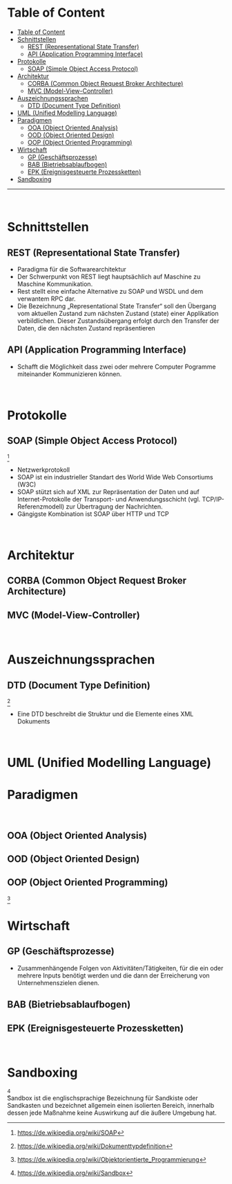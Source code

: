# Table of Content
- [Table of Content](#table-of-content)
- [Schnittstellen](#schnittstellen)
  - [REST (Representational State Transfer)](#rest-representational-state-transfer)
  - [API (Application Programming Interface)](#api-application-programming-interface)
- [Protokolle](#protokolle)
  - [SOAP (Simple Object Access Protocol)](#soap-simple-object-access-protocol)
- [Architektur](#architektur)
  - [CORBA (Common Object Request Broker Architecture)](#corba-common-object-request-broker-architecture)
  - [MVC (Model-View-Controller)](#mvc-model-view-controller)
- [Auszeichnungssprachen](#auszeichnungssprachen)
  - [DTD (Document Type Definition)](#dtd-document-type-definition)
- [UML (Unified Modelling Language)](#uml-unified-modelling-language)
- [Paradigmen](#paradigmen)
  - [OOA (Object Oriented Analysis)](#ooa-object-oriented-analysis)
  - [OOD (Object Oriented Design)](#ood-object-oriented-design)
  - [OOP (Object Oriented Programming)](#oop-object-oriented-programming)
- [Wirtschaft](#wirtschaft)
  - [GP (Geschäftsprozesse)](#gp-geschäftsprozesse)
  - [BAB (Bietriebsablaufbogen)](#bab-bietriebsablaufbogen)
  - [EPK (Ereignisgesteuerte Prozessketten)](#epk-ereignisgesteuerte-prozessketten)
- [Sandboxing](#sandboxing)

---
<br>

# Schnittstellen

## REST (Representational State Transfer)
- Paradigma für die Softwarearchitektur
- Der Schwerpunkt von REST liegt hauptsächlich auf Maschine zu Maschine Kommunikation.
- Rest stellt eine einfache Alternative zu SOAP und WSDL und dem verwantem RPC dar.
- Die Bezeichnung „Representational State Transfer“ soll den Übergang vom aktuellen Zustand zum nächsten Zustand (state) einer Applikation verbildlichen. Dieser Zustandsübergang erfolgt durch den Transfer der Daten, die den nächsten Zustand repräsentieren

## API (Application Programming Interface)
- Schafft die Möglichkeit dass zwei oder mehrere Computer Pogramme miteinander Kommunizieren können.
<br>

# Protokolle

## SOAP (Simple Object Access Protocol)
[^2]<br>
- Netzwerkprotokoll
- SOAP ist ein industrieller Standart des World Wide Web Consortiums (W3C)
- SOAP stützt sich auf XML zur Repräsentation der Daten und auf Internet-Protokolle der Transport- und Anwendungsschicht (vgl. TCP/IP-Referenzmodell) zur Übertragung der Nachrichten.
- Gängigste Kombination ist SOAP über HTTP und TCP
<br>

# Architektur

## CORBA (Common Object Request Broker Architecture)

## MVC (Model-View-Controller)
<br>

# Auszeichnungssprachen

## DTD (Document Type Definition)
[^4]<br>
- Eine DTD beschreibt die Struktur und die Elemente eines XML Dokuments
<br>

# UML (Unified Modelling Language)

# Paradigmen
<br>

## OOA (Object Oriented Analysis)

## OOD (Object Oriented Design)

## OOP (Object Oriented Programming)
[^3]
<br>

# Wirtschaft

## GP (Geschäftsprozesse)
- Zusammenhängende Folgen von Aktivitäten/Tätigkeiten, für die ein oder mehrere Inputs benötigt werden und die dann der Erreicherung von Unternehmenszielen dienen.

## BAB (Bietriebsablaufbogen)

## EPK (Ereignisgesteuerte Prozessketten)
<br>

# Sandboxing
[^1]<br>
Sandbox ist die englischsprachige Bezeichnung für Sandkiste oder Sandkasten und bezeichnet allgemein einen isolierten Bereich, innerhalb dessen jede Maßnahme keine Auswirkung auf die äußere Umgebung hat.

[^1]: https://de.wikipedia.org/wiki/Sandbox
[^2]: https://de.wikipedia.org/wiki/SOAP
[^3]: https://de.wikipedia.org/wiki/Objektorientierte_Programmierung
[^4]: https://de.wikipedia.org/wiki/Dokumenttypdefinition